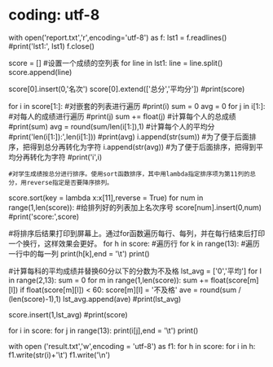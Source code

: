 # coding: utf-8
with open('report.txt','r',encoding='utf-8') as f:
    lst1 = f.readlines()
    #print('lst1:', lst1)
    f.close()

score = []  #设置一个成绩的空列表
for line in lst1:
    line = line.split()
    score.append(line)

score[0].insert(0,'名次')
score[0].extend(['总分','平均分'])
#print(score)

for i in score[1:]:  #对嵌套的列表进行遍历
    #print(i)
    sum = 0
    avg = 0
    for j in i[1:]:  #对每人的成绩进行遍历
        #print(j)
        sum += float(j)   #计算每个人的总成绩
    #print(sum)
    avg = round(sum/len(i[1:]),1)  #计算每个人的平均分
    #print('len(i[1:]):',len(i[1:]))
    #print(avg)
    i.append(str(sum)) #为了便于后面排序，把得到总分再转化为字符
    i.append(str(avg))  #为了便于后面排序，把得到平均分再转化为字符
    #print('i',i)

    #对学生成绩按总分进行排序。使用sort函数排序，其中用lambda指定排序项为第11列的总分，用reverse指定是否要降序排列。
score.sort(key = lambda x:x[11],reverse = True)
for num in range(1,len(score)):   #给排列好的列表加上名次序号
    score[num].insert(0,num)
#print('score:',score)

#将排序后结果打印到屏幕上。通过for函数遍历每行、每列，并在每行结束后打印一个换行，这样效果会更好。
for h in score: #遍历行
    for k in range(13): #遍历一行中的每一列
        print(h[k],end = '\t')
    print()

#计算每科的平均成绩并替换60分以下的分数为不及格
lst_avg = ['0','平均']
for l in range(2,13):
    sum = 0
    for m in range(1,len(score)):
        sum += float(score[m][l])
        if float(score[m][l]) < 60:
            score[m][l] = '不及格'
        ave = round(sum / (len(score)-1),1)
    lst_avg.append(ave)
    #print(lst_avg)

score.insert(1,lst_avg)
#print(score)

for i in score:
    for j in range(13):
        print(i[j],end = '\t')
    print()

with open ('result.txt','w',encoding = 'utf-8') as f1:
    for h in score:
        for i in h:
            f1.write(str(i)+'\t')
        f1.write('\n')
